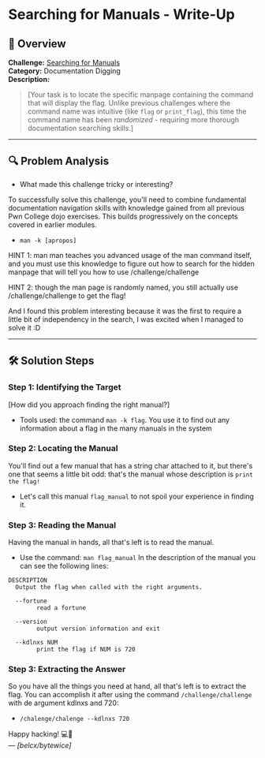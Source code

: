 # Searching for Manuals - Write-Up

## 🌟 Overview
**Challenge:** [Searching for Manuals]()  
**Category:** Documentation Digging  
**Description:**  
> [Your task is to locate the specific manpage containing the command that will display the flag. Unlike previous challenges where the command name was intuitive (like `flag` or `print_flag`), this time the command name has been *randomized* - requiring more thorough documentation searching skills.]  

---

## 🔍 Problem Analysis

- What made this challenge tricky or interesting?

To successfully solve this challenge, you'll need to combine fundamental documentation navigation skills with knowledge gained from all previous Pwn College dojo exercises. This builds progressively on the concepts covered in earlier modules.
- ```man -k [apropos]```

HINT 1: man man teaches you advanced usage of the man command itself, and you must use this knowledge to figure out how to search for the hidden manpage that will tell you how to use /challenge/challenge

HINT 2: though the man page is randomly named, you still actually use /challenge/challenge to get the flag!

And I found this problem interesting because it was the first to require a little bit of independency in the search, I was excited when I managed to solve it :D

---

## 🛠️ Solution Steps
### Step 1: Identifying the Target
[How did you approach finding the right manual?]
- Tools used: the command `man -k flag`.
You use it to find out any information about a flag in the many manuals in the system

### Step 2: Locating the Manual
You'll find out a few manual that has a string char attached to it, but there's one that seems a little bit odd: that's the manual whose description is `print the flag!`
- Let's call this manual `flag_manual` to not spoil your experience in finding it.

### Step 3: Reading the Manual
Having the manual in hands, all that's left is to read the manual.
- Use the command: `man flag_manual`
In the description of the manual you can see the following lines:

```
DESCRIPTION
  Output the flag when called with the right arguments.

  --fortune
        read a fortune

  --version
        output version information and exit

  --kdlnxs NUM
        print the flag if NUM is 720
```

### Step 3: Extracting the Answer

So you have all the things you need at hand, all that's left is to extract the flag. You can accomplish it after using the command `/challenge/challenge` with de argument kdlnxs and 720:

- `/chalenge/chalenge --kdlnxs 720` 

Happy hacking! 💻🔐  
*— [belcx/bytewice]*
